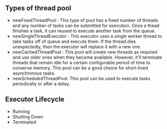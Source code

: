 ## Types of thread pool

- newFixedThreadPool : This type of pool has a fixed number of threads and any number of tasks can be submitted for execution. Once a thead finishes a task, it can reused to execute another task from the queue.
- newSingleThreadExecutor : This executor uses a single worker thread to take tasks off of queue and execute them. If the thread dies unexpectedly, then the executor will replace it with a new one.
- newCachedThreadPool : This pool will create new threads as required and use older ones when they become available. However, it'll terminate threads that remain idle for a certain configurable period of time to conserve memory. This pool can be a good choice for short-lived asynchronous tasks.
- newScheduledThreadPool: This pool can be used to execute tasks periodically or after a delay.

## Executor Lifecycle
- Running
- Shutting Down
- Terminated